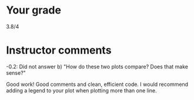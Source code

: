 # Your grade

3.8/4

# Instructor comments

-0.2: Did not answer b) "How do these two plots compare? Does that make sense?"

Good work! Good comments and clean, efficient code. I would recommend adding a legend to your plot when plotting more than one line.